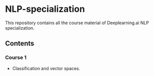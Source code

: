 # NLP-specialization
This repository contains all the course material of Deeplearning.ai NLP specialization.
## Contents
### Course 1
- Classification and vector spaces.
